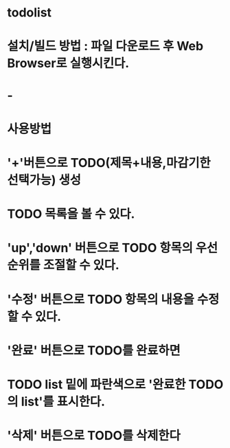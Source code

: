 # todolist
# 설치/빌드 방법 : 파일 다운로드 후 Web Browser로 실행시킨다.
# -
# 사용방법 
# '+'버튼으로 TODO(제목+내용,마감기한 선택가능) 생성
# TODO 목록을 볼 수 있다.
# 'up','down' 버튼으로 TODO 항목의 우선순위를 조절할 수 있다.
# '수정' 버튼으로 TODO 항목의 내용을 수정할 수 있다.
# '완료' 버튼으로 TODO를 완료하면
# TODO list 밑에 파란색으로 '완료한 TODO의 list'를 표시한다.
# '삭제' 버튼으로 TODO를 삭제한다
